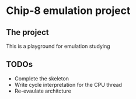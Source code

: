 # Chip-8 emulation project
## The project
This is a playground for emulation studying
## TODOs
- Complete the skeleton
- Write cycle interpretation for the CPU thread
- Re-evaulate architcture